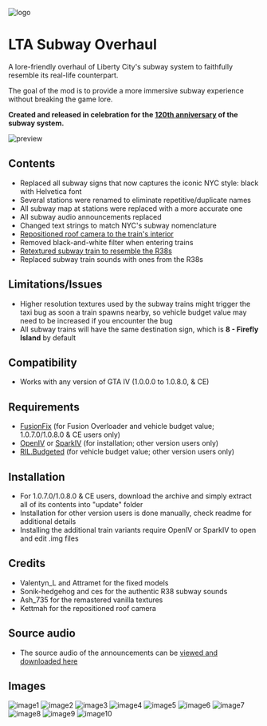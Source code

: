 ![logo](https://github.com/user-attachments/assets/e4132f98-b37d-4b10-97fb-d4448790c6a5)

# LTA Subway Overhaul
A lore-friendly overhaul of Liberty City's subway system to faithfully resemble its real-life counterpart.

The goal of the mod is to provide a more immersive subway experience without breaking the game lore.

**Created and released in celebration for the [120th anniversary](https://ny1.com/nyc/all-boroughs/traffic_and_transit/2024/10/26/new-york-city-subway-celebrates-120th-anniversary) of the subway system.**

![preview](https://github.com/user-attachments/assets/e6f91ff7-005a-4349-bfec-4c86696ebb5d)

## Contents
- Replaced all subway signs that now captures the iconic NYC style: black with Helvetica font
- Several stations were renamed to eliminate repetitive/duplicate names
- All subway map at stations were replaced with a more accurate one
- All subway audio announcements replaced
- Changed text strings to match NYC's subway nomenclature
- [Repositioned roof camera to the train's interior](https://www.nexusmods.com/gta4/mods/788)
- Removed black-and-white filter when entering trains
- [Retextured subway train to resemble the R38s](https://gtaforums.com/topic/994734-gta-iv-eflc-r38-subway/)
- Replaced subway train sounds with ones from the R38s

## Limitations/Issues
- Higher resolution textures used by the subway trains might trigger the taxi bug as soon a train spawns nearby, so vehicle budget value may need to be increased if you encounter the bug
- All subway trains will have the same destination sign, which is **8 - Firefly Island** by default

## Compatibility
- Works with any version of GTA IV (1.0.0.0 to 1.0.8.0, & CE)

## Requirements
- [FusionFix](https://gtaforums.com/topic/934545-fusionfix/) (for Fusion Overloader and vehicle budget value; 1.0.7.0/1.0.8.0 & CE users only)
- [OpenIV](https://openiv.com/) or [SparkIV](https://ahmed605.github.io/SparkIV/) (for installation; other version users only)
- [RIL.Budgeted](https://gtaforums.com/topic/744584-reliv-rilbudgeted-population-budget-adjustertaxi-bug-fix/) (for vehicle budget value; other version users only)

## Installation
- For 1.0.7.0/1.0.8.0 & CE users, download the archive and simply extract all of its contents into "update" folder
- Installation for other version users is done manually, check readme for additional details
- Installing the additional train variants require OpenIV or SparkIV to open and edit .img files

## Credits
- Valentyn_L and Attramet for the fixed models
- Sonik-hedgehog and ces for the authentic R38 subway sounds
- Ash_735 for the remastered vanilla textures
- Kettmah for the repositioned roof camera

## Source audio
- The source audio of the announcements can be [viewed and downloaded here](https://drive.google.com/file/d/1fzrWMjvo5oiZH2TTThMB8f4-GQWWXFQQ/view)

## Images
![image1](https://github.com/user-attachments/assets/df1fd6ea-5518-4f98-bd79-c0e4c11949eb)
![image2](https://github.com/user-attachments/assets/8aa274ca-b26a-4970-bc45-c1407e58f9eb)
![image3](https://github.com/user-attachments/assets/7f02f016-b03a-48b4-a342-9c3bd5425e7b)
![image4](https://github.com/user-attachments/assets/49f7dccf-e297-4e91-bc5f-7969b9a53a54)
![image5](https://github.com/user-attachments/assets/8a1c4387-ecee-4929-a2ff-a532804526bc)
![image6](https://github.com/user-attachments/assets/5600294e-1cbe-4dd6-918f-7f01e7bd512e)
![image7](https://github.com/user-attachments/assets/7425a5a3-dcb7-474d-87c7-5808d718fd66)
![image8](https://github.com/user-attachments/assets/dad2312c-0d36-44db-b491-0ff65d27602a)
![image9](https://github.com/user-attachments/assets/b3f42a1d-b5d7-475c-908b-8eddd9be88fc)
![image10](https://github.com/user-attachments/assets/28ce9289-f20d-45df-8992-058b934cd6ef)
